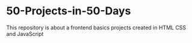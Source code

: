 # 50-Projects-in-50-Days

This repository is about a frontend basics projects created in HTML CSS and JavaScript
